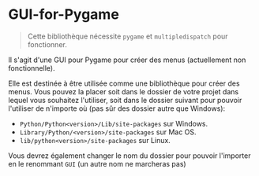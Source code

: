 # GUI-for-Pygame

> Cette bibliothèque nécessite `pygame` et `multipledispatch` pour fonctionner.

Il s'agit d'une GUI pour Pygame pour créer des menus (actuellement non fonctionnelle).

Elle est destinée à être utilisée comme une bibliothèque pour créer des menus. Vous pouvez la placer soit dans le dossier de votre projet dans lequel vous souhaitez l'utiliser, soit dans le dossier suivant pour pouvoir l'utiliser de n'importe où (pas sûr des dossier autre que Windows):
   - `Python/Python<version>/Lib/site-packages` sur Windows.
   - `Library/Python/<version>/site-packages` sur Mac OS.
   - `lib/python<version>/site-packages` sur Linux.

Vous devrez également changer le nom du dossier pour pouvoir l'importer en le renommant `GUI` (un autre nom ne marcheras pas)
